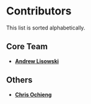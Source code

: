 # Contributors

This list is sorted alphabetically. 

## Core Team

* **[Andrew Lisowski](https://github.com/hipstersmoothie)**

## Others

* **[Chris Ochieng](https://github.com/jangita)** 


